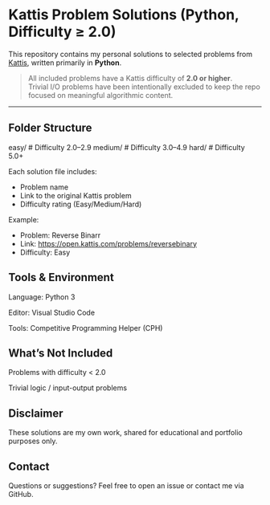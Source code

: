 # Kattis Problem Solutions (Python, Difficulty ≥ 2.0)

This repository contains my personal solutions to selected problems from [Kattis](https://open.kattis.com/), written primarily in **Python**.

> All included problems have a Kattis difficulty of **2.0 or higher**.  
> Trivial I/O problems have been intentionally excluded to keep the repo focused on meaningful algorithmic content.

---

## Folder Structure

easy/ # Difficulty 2.0–2.9
medium/ # Difficulty 3.0–4.9
hard/ # Difficulty 5.0+

Each solution file includes:
- Problem name  
- Link to the original Kattis problem  
- Difficulty rating (Easy/Medium/Hard)

Example:

- Problem: Reverse Binarr
- Link: https://open.kattis.com/problems/reversebinary
- Difficulty: Easy

## Tools & Environment

Language: Python 3

Editor: Visual Studio Code

Tools: Competitive Programming Helper (CPH)

## What’s Not Included
Problems with difficulty < 2.0

Trivial logic / input-output problems

## Disclaimer
These solutions are my own work, shared for educational and portfolio purposes only.

## Contact
Questions or suggestions? Feel free to open an issue or contact me via GitHub.